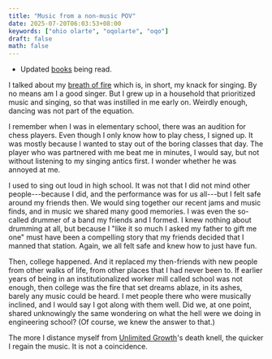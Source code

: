 ```yaml
---
title: "Music from a non-music POV"
date: 2025-07-20T06:03:53+08:00
keywords: ["ohio olarte", "oqolarte", "oqo"]
draft: false
math: false
---
```


- Updated [books](/books) being read.

I talked about my [breath of fire](/178) which is, in short, my knack
for singing. By no means am I a good singer. But I grew up in a
household that prioritized music and singing, so that was instilled in
me early on. Weirdly enough, dancing was not part of the equation.

I remember when I was in elementary school, there was an audition for
chess players. Even though I only know how to play chess, I signed up.
It was mostly because I wanted to stay out of the boring classes that
day. The player who was partnered with me beat me in minutes, I would
say, but not without listening to my singing antics first. I wonder
whether he was annoyed at me.

I used to sing out loud in high school. It was not that I did not mind
other people---because I did, and the performance was for us all---but I
felt safe around my friends then. We would sing together our recent jams
and music finds, and in music we shared many good memories. I was even
the so-called drummer of a band my friends and I formed. I knew nothing
about drumming at all, but because I "like it so much I asked my father
to gift me one" must have been a compelling story that my friends
decided that I manned that station. Again, we all felt safe and knew how
to just have fun.

Then, college happened. And it replaced my then-friends with new people
from other walks of life, from other places that I had never been to. If
earlier years of being in an institutionalized worker mill called school
was not enough, then college was the fire that set dreams ablaze, in its
ashes, barely any music could be heard. I met people there who were
musically inclined, and I would say I got along with them well. Did we,
at one point, shared unknowingly the same wondering on what the hell
were we doing in engineering school? (Of course, we knew the answer to
that.)

The more I distance myself from [Unlimited Growth](/capitalism)'s death
knell, the quicker I regain the music. It is not a coincidence.
